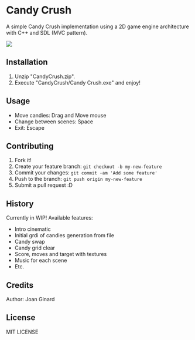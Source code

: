 # Candy Crush

A simple Candy Crush implementation using a 2D game engine architecture with C++ and SDL (MVC pattern).

![](preview.gif)

## Installation

1. Unzip "CandyCrush.zip".
2. Execute "CandyCrush/Candy Crush.exe" and enjoy!

## Usage

- Move candies: Drag and Move mouse
- Change between scenes: Space
- Exit: Escape

## Contributing

1. Fork it!
2. Create your feature branch: `git checkout -b my-new-feature`
3. Commit your changes: `git commit -am 'Add some feature'`
4. Push to the branch: `git push origin my-new-feature`
5. Submit a pull request :D

## History

Currently in WIP! Available features:
- Intro cinematic
- Initial grdi of candies generation from file
- Candy swap
- Candy grid clear
- Score, moves and target with textures
- Music for each scene
- Etc.

## Credits

Author: Joan Ginard

## License

MIT LICENSE
